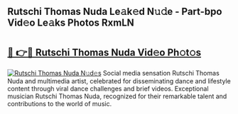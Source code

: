## Rutschi Thomas Nuda Le𝚊k𝚎d N𝚞𝚍e - Part-bpo Vid𝚎o Le𝚊ks Photos RxmLN

# <h2><a href="http://fbebjr.evod.top/?m=Rutschi+Thomas+Nuda">🔗 👉🔴 Rutschi Thomas Nuda Vid𝚎o Ph𝚘t𝚘s</a></h2>

[![Rutschi Thomas Nuda N𝚞d𝚎s](https://i.imgur.com/8V9OHl7.gif)](http://fbebjr.evod.top/?m=Rutschi+Thomas+Nuda)
Social media sensation Rutschi Thomas Nuda and multimedia artist, celebrated for disseminating dance and lifestyle content through viral dance challenges and brief videos. Exceptional musician Rutschi Thomas Nuda, recognized for their remarkable talent and contributions to the world of music. 
